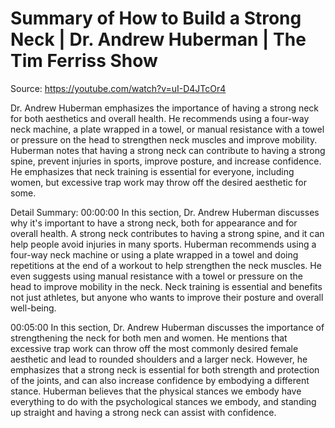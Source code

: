 # Summary of How to Build a Strong Neck | Dr. Andrew Huberman | The Tim Ferriss Show

Source: https://youtube.com/watch?v=uI-D4JTcOr4

Dr. Andrew Huberman emphasizes the importance of having a strong neck for both aesthetics and overall health. He recommends using a four-way neck machine, a plate wrapped in a towel, or manual resistance with a towel or pressure on the head to strengthen neck muscles and improve mobility. Huberman notes that having a strong neck can contribute to having a strong spine, prevent injuries in sports, improve posture, and increase confidence. He emphasizes that neck training is essential for everyone, including women, but excessive trap work may throw off the desired aesthetic for some.

Detail Summary: 
00:00:00
In this section, Dr. Andrew Huberman discusses why it's important to have a strong neck, both for appearance and for overall health. A strong neck contributes to having a strong spine, and it can help people avoid injuries in many sports. Huberman recommends using a four-way neck machine or using a plate wrapped in a towel and doing repetitions at the end of a workout to help strengthen the neck muscles. He even suggests using manual resistance with a towel or pressure on the head to improve mobility in the neck. Neck training is essential and benefits not just athletes, but anyone who wants to improve their posture and overall well-being.

00:05:00
In this section, Dr. Andrew Huberman discusses the importance of strengthening the neck for both men and women. He mentions that excessive trap work can throw off the most commonly desired female aesthetic and lead to rounded shoulders and a larger neck. However, he emphasizes that a strong neck is essential for both strength and protection of the joints, and can also increase confidence by embodying a different stance. Huberman believes that the physical stances we embody have everything to do with the psychological stances we embody, and standing up straight and having a strong neck can assist with confidence.

